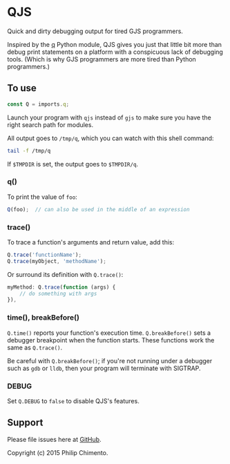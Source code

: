 # QJS #

Quick and dirty debugging output for tired GJS programmers.

Inspired by the [q](https://github.com/zestyping/q) Python module, QJS
gives you just that little bit more than debug print statements on a
platform with a conspicuous lack of debugging tools.
(Which is why GJS programmers are more tired than Python programmers.)

## To use ##

```js
const Q = imports.q;
```
Launch your program with `qjs` instead of `gjs` to make sure you
have the right search path for modules.

All output goes to `/tmp/q`, which you can watch with this shell
command:
```sh
tail -f /tmp/q
```
If `$TMPDIR` is set, the output goes to `$TMPDIR/q`.

### q() ###

To print the value of `foo`:
```js
Q(foo);  // can also be used in the middle of an expression
```

### trace() ###

To trace a function's arguments and return value, add this:
```js
Q.trace('functionName');
Q.trace(myObject, 'methodName');
```

Or surround its definition with `Q.trace()`:
```js
myMethod: Q.trace(function (args) {
    // do something with args
}),
```

### time(), breakBefore() ###

`Q.time()` reports your function's execution time.
`Q.breakBefore()` sets a debugger breakpoint when the function starts.
These functions work the same as `Q.trace()`.

Be careful with `Q.breakBefore()`; if you're not running under a
debugger such as `gdb` or `lldb`, then your program will terminate with
SIGTRAP.

### DEBUG ###

Set `Q.DEBUG` to `false` to disable QJS's features.

## Support ##

Please file issues here at [GitHub](https://github.com/ptomato/qjs).

Copyright (c) 2015 Philip Chimento.
